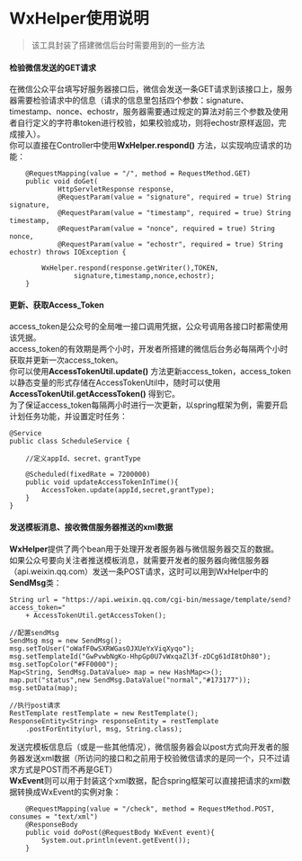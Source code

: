 # WxHelper使用说明
> 该工具封装了搭建微信后台时需要用到的一些方法  
#### 检验微信发送的GET请求
在微信公众平台填写好服务器接口后，微信会发送一条GET请求到该接口上，服务器需要检验请求中的信息（请求的信息里包括四个参数：signature、timestamp、nonce、echostr，服务器需要通过规定的算法对前三个参数及使用者自行定义的字符串token进行校验，如果校验成功，则将echostr原样返回，完成接入）。  
你可以直接在Controller中使用**WxHelper.respond()** 方法，以实现响应请求的功能：  
```
    @RequestMapping(value = "/", method = RequestMethod.GET)
    public void doGet(
            HttpServletResponse response,
            @RequestParam(value = "signature", required = true) String signature,
            @RequestParam(value = "timestamp", required = true) String timestamp,
            @RequestParam(value = "nonce", required = true) String nonce,
            @RequestParam(value = "echostr", required = true) String echostr) throws IOException {

        WxHelper.respond(response.getWriter(),TOKEN,
                signature,timestamp,nonce,echostr);
    }
```  
#### 更新、获取Access_Token  
access_token是公众号的全局唯一接口调用凭据，公众号调用各接口时都需使用该凭据。  
access_token的有效期是两个小时，开发者所搭建的微信后台务必每隔两个小时获取并更新一次access_token。  
你可以使用**AccessTokenUtil.update()** 方法更新access_token，access_token以静态变量的形式存储在AccessTokenUtil中，随时可以使用**AccessTokenUtil.getAccessToken()** 得到它。  
为了保证access_token每隔两小时进行一次更新，以spring框架为例，需要开启计划任务功能，并设置定时任务：  
```
@Service
public class ScheduleService {

    //定义appId、secret、grantType

    @Scheduled(fixedRate = 7200000)
    public void updateAccessTokenInTime(){
        AccessToken.update(appId,secret,grantType);
    }
}
```
#### 发送模板消息、接收微信服务器推送的xml数据 
**WxHelper**提供了两个bean用于处理开发者服务器与微信服务器交互的数据。  
如果公众号要向关注者推送模板消息，就需要开发者的服务器向微信服务器（api.weixin.qq.com）发送一条POST请求，这时可以用到WxHelper中的**SendMsg**类：  
```
String url = "https://api.weixin.qq.com/cgi-bin/message/template/send?access_token=" 
    + AccessTokenUtil.getAccessToken();

//配置sendMsg
SendMsg msg = new SendMsg();
msg.setToUser("oWafF0wSXRWGasOJXUeYxViqXyqo");
msg.setTemplateId("GwPvwbNgKo-HhpGp0U7vWxqaZl3f-zDCg61dI8tDh80");
msg.setTopColor("#FF0000");
Map<String, SendMsg.DataValue> map = new HashMap<>();
map.put("status",new SendMsg.DataValue("normal","#173177"));
msg.setData(map);

//执行post请求
RestTemplate restTemplate = new RestTemplate();
ResponseEntity<String> responseEntity = restTemplate
    .postForEntity(url, msg, String.class);
```
发送完模板信息后（或是一些其他情况），微信服务器会以post方式向开发者的服务器发送xml数据（所访问的接口和之前用于校验微信请求的是同一个，只不过请求方式是POST而不再是GET）  
**WxEvent**则可以用于封装这个xml数据，配合spring框架可以直接把请求的xml数据转换成WxEvent的实例对象：   
```
    @RequestMapping(value = "/check", method = RequestMethod.POST, consumes = "text/xml")
    @ResponseBody
    public void doPost(@RequestBody WxEvent event){
        System.out.println(event.getEvent());
    }
```


